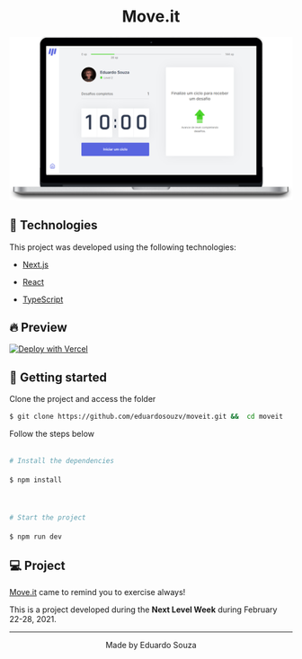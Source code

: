 <h1  align="center">
Move.it
</h1>

<img  alt="Move.it"  title="Move.it"  src="./preview.svg"  />

## 🧪 Technologies

This project was developed using the following technologies:

- [Next.js](https://nextjs.org/)

- [React](https://reactjs.org)

- [TypeScript](https://www.typescriptlang.org/)

## 🔥 Preview

[![Deploy with Vercel](https://vercel.com/button)](https://moveit-five-kappa.vercel.app/)

## 🚀 Getting started

Clone the project and access the folder

```bash
$ git clone https://github.com/eduardosouzv/moveit.git &&  cd moveit

```

Follow the steps below

```bash

# Install the dependencies

$ npm install



# Start the project

$ npm run dev

```

## 💻 Project

[Move.it](https://moveit-five-kappa.vercel.app/) came to remind you to exercise always!

This is a project developed during the **Next Level Week** during February 22-28, 2021.

---

<p  align="center">Made by Eduardo Souza </p>
